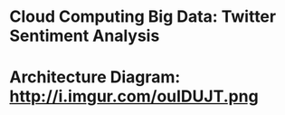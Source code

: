# Cloud Computing Big Data: Twitter Sentiment Analysis

# Architecture Diagram: http://i.imgur.com/ouIDUJT.png
